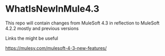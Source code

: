 # WhatIsNewInMule4.3
This repo will contain changes from MuleSoft 4.3 in reflection to MuleSoft 4.2.2 mostly and previous versions



Links the might be useful

https://mulesy.com/mulesoft-4-3-new-features/